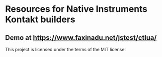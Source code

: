 # Resources for Native Instruments Kontakt builders

## Demo at https://www.faxinadu.net/jstest/ctlua/

This project is licensed under the terms of the MIT license.
